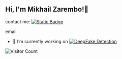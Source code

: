 <h2> Hi, I'm Mikhail Zarembo!👋 </h2>


contact me:
[![Static Badge](https://img.shields.io/badge/Telegram-blue?style=flat&logo=telegram&logoColor=black&logoSize=auto&labelColor=blue&color=blue)](https://t.me/michellangelloo)

email


- 🔭 I’m currently working on 
[![DeepFake Detection](https://svg.bookmark.style/api?url=https://github.com/pshakhmin/deepfakes&mode=light&style=horizontal)](https://github.com/pshakhmin/deepfakes)




![Visitor Count](https://profile-counter.glitch.me/{Mikzarjr}/count.svg)
